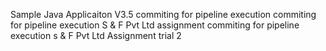 Sample Java Applicaiton V3.5
commiting for pipeline execution
commiting for pipeline execution S & F Pvt Ltd assignment
commiting for pipeline execution s & F Pvt Ltd Assignment trial 2
